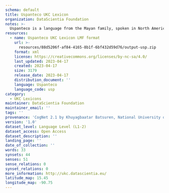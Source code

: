 ```yaml
---
schema: default
title: Uspanteco UKC Lexicon
organization: DataScientia Foundation
notes: >-
  Uspanteco is a language from the Mayan family, spoken in North America. The UKC Lexicon of Uspanteco is represented as a lexico-semantic network. It consists of words, word senses, synsets, as well as sense-level and synset-level relationships.
resources:
  - name: Uspanteco UKC Lexicon LMF format
    url: >-
      resources/88d5206f-af84-4165-8b1f-6bf432d59d76/output-usp.zip
    format: xml
    license: https://creativecommons.org/licenses/by-nc-sa/4.0/
    last_updated: 2023-04-17
    created: 2023-04-17
    size: 3179
    release_date: 2023-04-17
    distribution_document: ''
    language: Uspanteco
    language_code: usp
category:
  - UKC Lexicons
maintainer: DataScientia Foundation
maintainer_email: ''
tags: ''
provenance: 'CogNet 2.1 by Khuyagbaatar Batsuren, National University of Mongolia (http://cognet.ukc.disi.unitn.it); Native Languages of the Americas 2021.11. by Laura Redish and Orrin Lewis (http://www.native-languages.org); Princeton WordNet 2.1 by Princeton University (https://wordnet.princeton.edu)'
version: '1.0'
dataset_level: Language Level (L1-2)
dataset_access: Open Access
dataset_description: ''
landing_page: ''
date_of_collection: ''
words: 33
synsets: 44
senses: 51
sense_relations: 0
synset_relations: 0
more_information: http://ukc.datascientia.eu/
latitude_map: 15.45
longitude_map: -90.75
---
```


